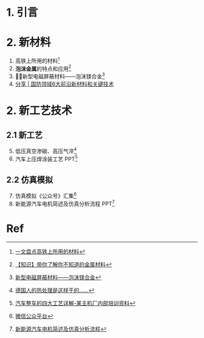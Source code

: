 # 1. 引言 


# 2. 新材料 
1. 高铁上所用的材料[^1]
2. **泡沫金属**的特点和应用[^2]
3. 🏳️‍🌈新型电磁屏蔽材料——泡沫镁合金[^7]
4. [分享 | 国防领域6大前沿新材料和关键技术](https://mp.weixin.qq.com/s/94Tq5I4yF7IU9iDZJCb1DA)
# 2. 新工艺技术 
## 2.1 新工艺 
5. 低压真空渗碳、高压气淬[^3]
6. 汽车上压焊涂装工艺 PPT[^4]

## 2.2 仿真模拟 
7. 仿真模拟《公众号》汇集[^5]
8. 新能源汽车电机简述及仿真分析流程 PPT[^6]
# Ref
[^1]: [一文盘点高铁上所用的材料](https://mp.weixin.qq.com/s/RQLcJwGKbzUDnkWNJQMmsw)
[^2]: [【知识】带你了解你不知道的金属材料](https://mp.weixin.qq.com/s/MkewPlriUoMobPOdoOuHOg)
[^3]: [德国人的热处理是这样干的......](https://mp.weixin.qq.com/s/dpC1yhI511X623h7tJXMFw)
[^4]: [汽车整车的四大工艺详解-某主机厂内部培训资料](https://mp.weixin.qq.com/s/BkFZmbG3B7vmKQTKqFsJyg)
[^5]: [微信公众平台](https://mp.weixin.qq.com/s/hEj-dbNXCA8SC3SIXCPGkw?poc_token=HKhoymejJXsk98jRFXP1ZjC2r7CUDDdFv0uUwwZS)
[^6]: [新能源汽车电机简述及仿真分析流程](https://mp.weixin.qq.com/s/4DI52wKXtXAILEonMPq7KQ)

[^7]: [新型电磁屏蔽材料——泡沫镁合金](https://mp.weixin.qq.com/s/fY5xFico0rejJW4L0dbmGg)
